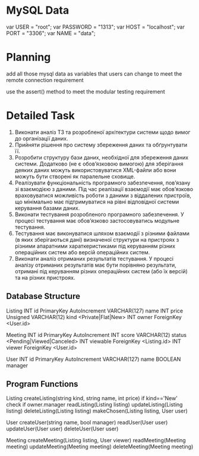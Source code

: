 # MySQL Data

var USER = "root";
var PASSWORD = "1313";
var HOST = "localhost";
var PORT = "3306";
var NAME = "data";

# Planning

add all those mysql data as variables that users can change to meet the remote connection requirement

use the assert() method to meet the modular testing requirement

# Detailed Task

1. Виконати аналіз ТЗ та розробленої архітектури системи щодо вимог до організації даних.
2. Прийняти рішення про систему збереження даних та обґрунтувати її.
3. Розробити структуру бази даних, необхідної для збереження даних системи. Додатково (не є обов’язковою вимогою) для зберігання деяких даних можуть використовуватися XML-файли або вони можуть бути створені як паралельне сховище.
4. Реалізувати функціональність програмного забезпечення, пов’язану зі взаємодією з даними. Під час реалізації взаємодії має обов’язково враховуватися можливість роботи з даними з віддалених пристроїв, що мінімально має підтримуватися на рівні відповідної системи керування базами даних.
5. Виконати тестування розробленого програмного забезпечення. У процесі тестування має обов’язково застосовуватись модульне тестування.
6. Тестування має виконуватися шляхом взаємодії з різними файлами (в яких зберігаються дані) визначеної структури на пристроях з різними апаратними хараткеристиками під керуванням різних операційних систем або версій операційних систем.
7. Виконати аналіз отриманих результатів тестування. У процесі аналізу отриманих результатів має бути порівняно результати, отримані під керуванням різних операційних систем (або їх версій) та на різних пристроях.

## Database Structure 

Listing
  INT id PrimaryKey AutoIncrement
  VARCHAR(127) name
  INT price Unsigned
  VARCHAR(12) kind <Private|Flat|New>
  INT owner ForeignKey <User.id>

Meeting
  INT id PrimaryKey AutoIncrement
  INT score
  VARCHAR(12) status <Pending|Viewed|Canceled>
  INT viewable ForeignKey <Listing.id>
  INT viewer ForeignKey <User.id>

User
  INT id PrimaryKey AutoIncrement
  VARCHAR(127) name
  BOOLEAN manager

## Program Functions 

Listing
  createListing(string kind, string name, int price)
    if kind=='New' check if owner.manager
  readListing(Listing listing)
  updateListing(Listing listing)
  deleteListing(Listing listing)
  makeChosen(Listing listing, User user)

User
  createUser(string name, bool manager)
  readUser(User user)
  updateUser(User user)
  deleteUser(User user)

Meeting
  createMeeting(Listing listing, User viewer)
  readMeeting(Meeting meeting)
  updateMeeting(Meeting meeting)
  deleteMeeting(Meeting meeting)